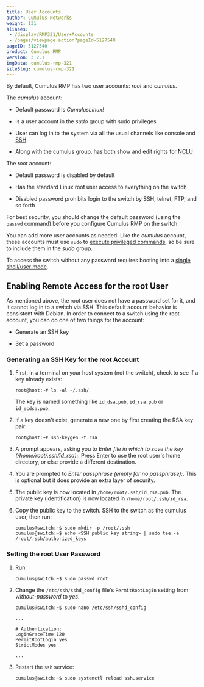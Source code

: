 ```yaml
---
title: User Accounts
author: Cumulus Networks
weight: 131
aliases:
 - /display/RMP321/User+Accounts
 - /pages/viewpage.action?pageId=5127540
pageID: 5127540
product: Cumulus RMP
version: 3.2.1
imgData: cumulus-rmp-321
siteSlug: cumulus-rmp-321
---
```

By default, Cumulus RMP has two user accounts: *root* and *cumulus*.

The *cumulus* account:

  - Default password is *CumulusLinux\!*

  - Is a user account in the *sudo* group with sudo privileges

  - User can log in to the system via all the usual channels like
    console and
    [SSH](/version/cumulus-rmp-321/System_Configuration/Authentication_Authorization_and_Accounting/SSH_for_Remote_Access)

  - Along with the cumulus group, has both show and edit rights for
    [NCLU](/version/cumulus-rmp-321/System_Configuration/Network_Command_Line_Utility)

The *root* account:

  - Default password is disabled by default

  - Has the standard Linux root user access to everything on the switch

  - Disabled password prohibits login to the switch by SSH, telnet, FTP,
    and so forth

For best security, you should change the default password (using the
`passwd` command) before you configure Cumulus RMP on the switch.

You can add more user accounts as needed. Like the *cumulus* account,
these accounts must use `sudo` to [execute privileged
commands](/version/cumulus-rmp-321/System_Configuration/Authentication_Authorization_and_Accounting/Using_sudo_to_Delegate_Privileges),
so be sure to include them in the *sudo* group.

To access the switch without any password requires booting into a
[single shell/user
mode](/version/cumulus-rmp-321/Monitoring_and_Troubleshooting/Single_User_Mode_-_Boot_Recovery).

## <span>Enabling Remote Access for the root User</span>

As mentioned above, the root user does not have a password set for it,
and it cannot log in to a switch via SSH. This default account behavior
is consistent with Debian. In order to connect to a switch using the
root account, you can do one of two things for the account:

  - Generate an SSH key

  - Set a password

### <span id="src-5127540_UserAccounts-ssh_key" class="confluence-anchor-link"></span><span>Generating an SSH Key for the root Account</span>

1.  First, in a terminal on your host system (not the switch), check to
    see if a key already exists:
    
        root@host:~# ls -al ~/.ssh/
    
    The key is named something like `id_dsa.pub`, `id_rsa.pub` or
    `id_ecdsa.pub`.

2.  If a key doesn't exist, generate a new one by first creating the RSA
    key pair:
    
        root@host:~# ssh-keygen -t rsa

3.  A prompt appears, asking you to *Enter file in which to save the key
    (/home/root/.ssh/id\_rsa):*. Press Enter to use the root user's home
    directory, or else provide a different destination.

4.  You are prompted to *Enter passphrase (empty for no passphrase):*.
    This is optional but it does provide an extra layer of security.

5.  The public key is now located in `/home/root/.ssh/id_rsa.pub`. The
    private key (identification) is now located in
    `/home/root/.ssh/id_rsa`.

6.  Copy the public key to the switch. SSH to the switch as the cumulus
    user, then run:
    
        cumulus@switch:~$ sudo mkdir -p /root/.ssh
        cumulus@switch:~$ echo <SSH public key string> | sudo tee -a /root/.ssh/authorized_keys

### <span id="src-5127540_UserAccounts-root_passwd" class="confluence-anchor-link"></span><span>Setting the root User Password</span>

1.  Run:
    
        cumulus@switch:~$ sudo passwd root

2.  Change the `/etc/ssh/sshd_config` file's `PermitRootLogin` setting
    from *without-password* to *yes*.
    
    ``` 
    cumulus@switch:~$ sudo nano /etc/ssh/sshd_config
     
    ... 
          
    # Authentication:
    LoginGraceTime 120
    PermitRootLogin yes
    StrictModes yes
          
    ...   
    ```

3.  Restart the `ssh` service:
    
        cumulus@switch:~$ sudo systemctl reload ssh.service
